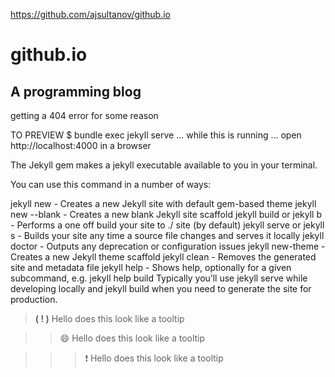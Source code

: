 
https://github.com/ajsultanov/github.io


# github.io
## A programming blog

getting a 404 error for some reason

TO PREVIEW $ bundle exec jekyll serve ... while this is running ... open http://localhost:4000 in a browser

The Jekyll gem makes a jekyll executable available to you in your terminal.

You can use this command in a number of ways:

jekyll new - Creates a new Jekyll site with default gem-based theme jekyll new --blank - Creates a new blank Jekyll site scaffold jekyll build or jekyll b - Performs a one off build your site to ./ site (by default) jekyll serve or jekyll s - Builds your site any time a source file changes and serves it locally jekyll doctor - Outputs any deprecation or configuration issues jekyll new-theme - Creates a new Jekyll theme scaffold jekyll clean - Removes the generated site and metadata file jekyll help - Shows help, optionally for a given subcommand, e.g. jekyll help build Typically you’ll use jekyll serve while developing locally and jekyll build when you need to generate the site for production.

>  **( \! )** Hello does this look like a tooltip

>> :smile: Hello does this look like a tooltip

>>> :exclamation: Hello does this look like a tooltip
